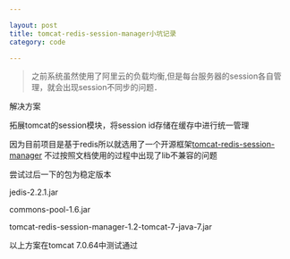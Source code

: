 ```yaml
---

layout: post
title: tomcat-redis-session-manager小坑记录
category: code

---
```


> 之前系统虽然使用了阿里云的负载均衡,但是每台服务器的session各自管理，就会出现session不同步的问题．

<!--more-->

解决方案

拓展tomcat的session模块，将session id存储在缓存中进行统一管理

因为目前项目是基于redis所以就选用了一个开源框架[tomcat-redis-session-manager](https://github.com/jcoleman/tomcat-redis-session-manager)
不过按照文档使用的过程中出现了lib不兼容的问题

尝试过后一下的包为稳定版本

jedis-2.2.1.jar

commons-pool-1.6.jar

tomcat-redis-session-manager-1.2-tomcat-7-java-7.jar

以上方案在tomcat 7.0.64中测试通过
